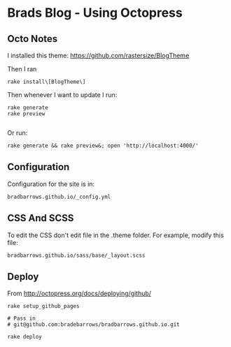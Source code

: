 # Brads Blog - Using Octopress

## Octo Notes

I installed this theme:
https://github.com/rastersize/BlogTheme


Then I ran
```
rake install\[BlogTheme\]
```

Then whenever I want to update I run:

```
rake generate
rake preview


```

Or run:

```
rake generate && rake preview&; open 'http://localhost:4000/'    

```



## Configuration 
Configuration for the site is in:
```
bradbarrows.github.io/_config.yml
```


## CSS And SCSS
To edit the CSS don't edit file in the .theme folder.
For example, modify this file:

```bradbarrows.github.io/sass/base/_layout.scss```


## Deploy
From 
http://octopress.org/docs/deploying/github/

```
rake setup_github_pages

# Pass in
# git@github.com:bradebarrows/bradbarrows.github.io.git

rake deploy
```